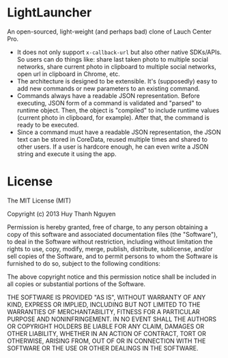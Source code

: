 LightLauncher
============
An open-sourced, light-weight (and perhaps bad) clone of Lauch Center Pro.
- It does not only support `x-callback-url` but also other native SDKs/APIs. So users can do things like: share last taken photo to multiple social networks, share current photo in clipboard to multiple social networks, open url in clipboard in Chrome, etc.
- The architecture is designed to be extensible. It's (supposedly) easy to add new commands or new parameters to an existing command.
- Commands always have a readable JSON representation. Before executing, JSON form of a command is validated and "parsed" to runtime object. Then, the object is "compiled" to include runtime values (current photo in clipboard, for example). After that, the command is ready to be executed.
- Since a command must have a readable JSON representation, the JSON text can be stored in CoreData, reused multiple times and shared to other users. If a user is hardcore enough, he can even write a JSON string and execute it using the app. 

License
=======
The MIT License (MIT)

Copyright (c) 2013 Huy Thanh Nguyen

Permission is hereby granted, free of charge, to any person obtaining a copy
of this software and associated documentation files (the "Software"), to deal
in the Software without restriction, including without limitation the rights
to use, copy, modify, merge, publish, distribute, sublicense, and/or sell
copies of the Software, and to permit persons to whom the Software is
furnished to do so, subject to the following conditions:

The above copyright notice and this permission notice shall be included in all
copies or substantial portions of the Software.

THE SOFTWARE IS PROVIDED "AS IS", WITHOUT WARRANTY OF ANY KIND, EXPRESS OR
IMPLIED, INCLUDING BUT NOT LIMITED TO THE WARRANTIES OF MERCHANTABILITY,
FITNESS FOR A PARTICULAR PURPOSE AND NONINFRINGEMENT. IN NO EVENT SHALL THE
AUTHORS OR COPYRIGHT HOLDERS BE LIABLE FOR ANY CLAIM, DAMAGES OR OTHER
LIABILITY, WHETHER IN AN ACTION OF CONTRACT, TORT OR OTHERWISE, ARISING FROM,
OUT OF OR IN CONNECTION WITH THE SOFTWARE OR THE USE OR OTHER DEALINGS IN THE
SOFTWARE.
